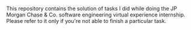 This repository contains the solution of tasks I did while doing the JP Morgan Chase & Co. software engineering virtual experience internship.
Please refer to it only if you're not able to finish a particular task.
